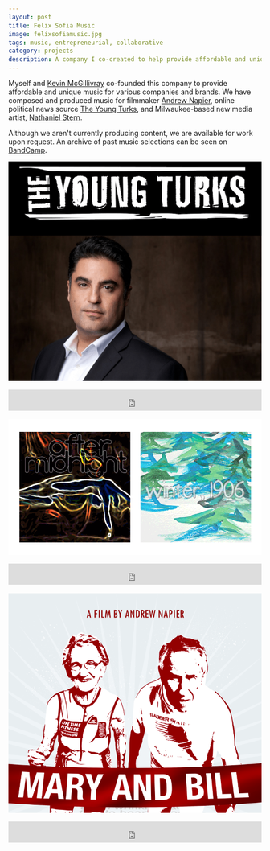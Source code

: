 ```yaml
---
layout: post
title: Felix Sofia Music
image: felixsofiamusic.jpg
tags: music, entrepreneurial, collaborative
category: projects
description: A company I co-created to help provide affordable and unique music for companies and brands.
---
```


Myself and [Kevin McGillivray](http://www.kevinmcgillivray.net "Kevin McGillivray") co-founded this company to provide affordable and unique music for various companies and brands. We have composed and produced music for filmmaker [Andrew Napier](http://www.imdb.com/name/nm3598310/ "Andrew Napier IMDB"), online political news source [The Young Turks](http://www.tytnetwork.com "The Young Turks"), and Milwaukee-based new media artist, [Nathaniel Stern](http://nathanielstern.com "Nathaniel Stern").

Although we aren't currently producing content, we are available for work upon request. An archive of past music selections can be seen on [BandCamp](http://felixsofia.bandcamp.com "BandCamp").

![Felix Sofia Music 02](/img/felixsofiamusic_image02.png)

<iframe style="border: 0; width: 100%; height: 42px;" src="http://bandcamp.com/EmbeddedPlayer/album=986246361/size=small/bgcol=ffffff/linkcol=0687f5/artwork=none/transparent=true/" seamless><a href="http://felixsofia.bandcamp.com/album/selections-from-the-young-turks">Selections from The Young Turks by Felix Sofia Music</a></iframe>

![Felix Sofia Music 03](/img/felixsofiamusic_image03.png)

<iframe style="border: 0; width: 100%; height: 42px;" src="http://bandcamp.com/EmbeddedPlayer/album=1791734586/size=small/bgcol=ffffff/linkcol=0687f5/artwork=none/transparent=true/" seamless><a href="http://felixsofia.bandcamp.com/album/winter-1906">Winter, 1906 by Felix Sofia Music</a></iframe>

![Felix Sofia Music 01](/img/felixsofiamusic_image01.png)

<iframe style="border: 0; width: 100%; height: 42px;" src="http://bandcamp.com/EmbeddedPlayer/album=2784637052/size=small/bgcol=ffffff/linkcol=0687f5/artwork=none/transparent=true/" seamless><a href="http://felixsofia.bandcamp.com/album/music-from-mary-and-bill">Music from Mary and Bill by Felix Sofia Music</a></iframe>